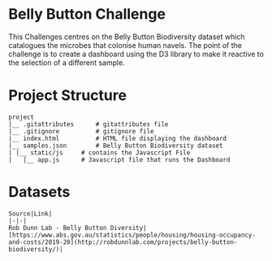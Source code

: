 # Belly Button Challenge

This Challenges centres on the Belly Button Biodiversity dataset which catalogues the microbes that colonise human navels. The point of the challenge is to create a dashboard using the D3 library to make it reactive to the selection of a different sample.

# Project Structure

```
project
|__ .gitattributes      # gitattributes file
|__ .gitignore          # gitignore file
|__ index.html          # HTML file displaying the dashboard
|__ samples.json        # Belly Button Biodiversity dataset
| |__ static/js     # contains the Javascript File
|   |__ app.js      # Javascript file that runs the Dashboard

```

# Datasets
```
Source|Link|
|-|-|
Rob Dunn Lab - Belly Button Diversity|[https://www.abs.gov.au/statistics/people/housing/housing-occupancy-and-costs/2019-20](http://robdunnlab.com/projects/belly-button-biodiversity/)|
```
